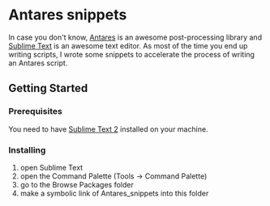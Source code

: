 # Antares snippets

In case you don't know, [Antares](http://www.cerfacs.fr/antares) is an awesome post-processing library and [Sublime Text](https://www.sublimetext.com) is an awesome text editor.
As most of the time you end up writing scripts, I wrote some snippets to accelerate the process of writing an Antares script.

## Getting Started

### Prerequisites

You need to have [Sublime Text 2](https://www.sublimetext.com) installed on your machine.

### Installing

1. open Sublime Text
2. open the Command Palette (Tools -> Command Palette)
3. go to the Browse Packages folder
4. make a symbolic link of Antares_snippets into this folder
